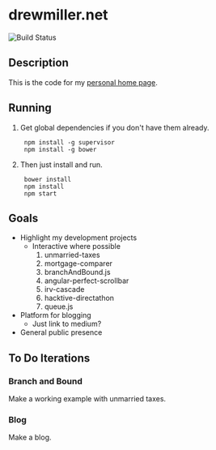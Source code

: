 # drewmiller.net

![Build Status](https://travis-ci.org/itsdrewmiller/drewmiller.net.svg?branch=master)

## Description

This is the code for my [personal home page](http://www.drewmiller.net).


## Running

1. Get global dependencies if you don't have them already.

		npm install -g supervisor
		npm install -g bower

2. Then just install and run.

		bower install
		npm install
		npm start

## Goals

* Highlight my development projects
   * Interactive where possible
      1. unmarried-taxes
      2. mortgage-comparer
      3. branchAndBound.js
      4. angular-perfect-scrollbar
      5. irv-cascade
      6. hacktive-directathon
      7. queue.js
* Platform for blogging
   * Just link to medium?
* General public presence

## To Do Iterations

### Branch and Bound
Make a working example with unmarried taxes.

### Blog
Make a blog.